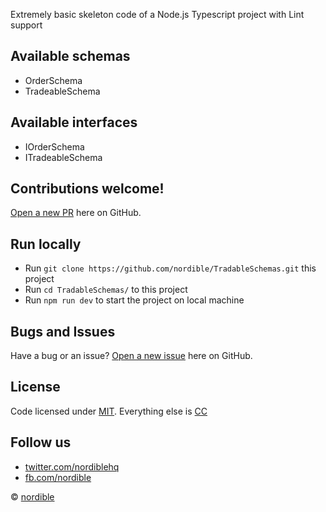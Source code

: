Extremely basic skeleton code of a Node.js Typescript project with Lint support

## Available schemas

- OrderSchema
- TradeableSchema

## Available interfaces

- IOrderSchema
- ITradeableSchema

## Contributions welcome!

[Open a new PR](https://github.com/nordible/TradableSchemas/pulls) here on GitHub.

## Run locally
- Run `git clone https://github.com/nordible/TradableSchemas.git` this project
- Run `cd TradableSchemas/` to this project
- Run `npm run dev` to start the project on local machine

## Bugs and Issues

Have a bug or an issue? [Open a new issue](https://github.com/nordible/TradableSchemas/issues) here on GitHub.

## License

Code licensed under [MIT](https://opensource.org/licenses/MIT). Everything else is [CC](http://creativecommons.org/)

## Follow us

* [twitter.com/nordiblehq](https://twitter.com/nordiblehq)
* [fb.com/nordible](https://www.facebook.com/nordible)

&copy; [nordible](https://nordible.com/)

